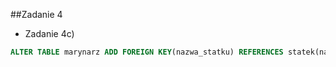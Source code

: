 ##Zadanie 4
* Zadanie 4c)
```sql
ALTER TABLE marynarz ADD FOREIGN KEY(nazwa_statku) REFERENCES statek(nazwa_statku)
```